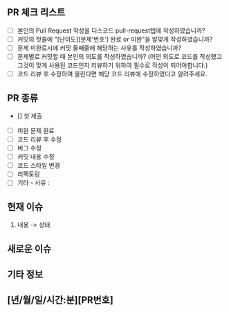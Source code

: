 ## PR 체크 리스트
<!-- Pull Request시 아래에 해당하는 모든 체크 리스트를 채우고 올려주세요 -->
- [ ] 본인의 Pull Request 작성을 디스코드 pull-request탭에 작성하였습니까?
- [ ] 커밋의 첫줄에 "[난이도][문제'번호'] 완료 or 미완"을 알맞게 작성하였습니까?
- [ ] 문제 미완료시에 커밋 둘째줄에 해당하는 사유를 작성하였습니까?
- [ ] 문제별로 커밋할 때 본인의 의도를 작성하였습니까? (어떤 의도로 코드를 작성했고 그것이 맞게 사용된 코드인지 리뷰하기 위하여 필수로 작성이 되어야합니다.)
- [ ] 코드 리뷰 후 수정하여 올린다면 해당 코드 리뷰에 수정하였다고 알려주세요.

## PR 종류
<!-- 어떠한 종류의 Pull Request인지 알려주세요(기타의 이유는 꼭 '사유'도 적기) -->
- [] 첫 제출
- [ ] 미완 문제 완료
- [ ] 코드 리뷰 후 수정
- [ ] 버그 수정
- [ ] 커밋 내용 수정
- [ ] 코드 스타일 변경
- [ ] 리팩토링
- [ ] 기타 - 사유 : 

## 현재 이슈
<!-- 현 Pull Request의 상황(도움이 필요한점)을 이슈 번호에 맞춰 적어주세요(다시 Pull Request할때도 이슈 번호는 동일하고 상태가 바뀌어야함)  -->

01. 내용 
    -> 상태

## 새로운 이슈
<!-- 현 PR의 새로운 이슈를 적어주세요 -->

## 기타 정보

## [년/월/일/시간:분][PR번호]
